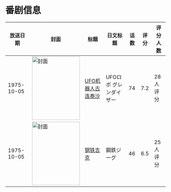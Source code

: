 # 番剧信息

|放送日期|封面|标题|日文标题|话数|评分|评分人数|
|---|---|---|---|---|---|---|
|1975-10-05|<img src="//lain.bgm.tv/pic/cover/c/de/7f/37176_q9G99.jpg" alt="封面" style="width:150px;height:200px;object-fit:cover;">|[UFO机器人古连泰沙](https://bangumi.tv/subject/37176)|UFOロボ グレンダイザー|74|7.2|28人评分|
|1975-10-05|<img src="//lain.bgm.tv/pic/cover/c/c6/25/30171_vTHYO.jpg" alt="封面" style="width:150px;height:200px;object-fit:cover;">|[钢铁吉克](https://bangumi.tv/subject/30171)|鋼鉄ジーグ|46|6.5|25人评分|
